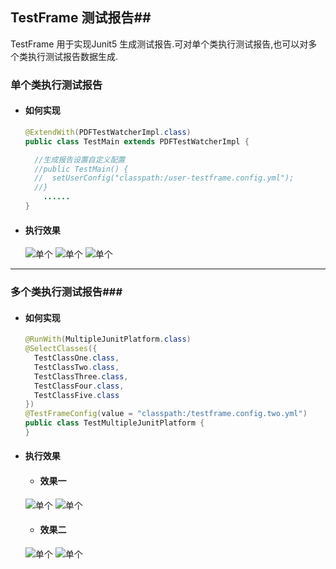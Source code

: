 ## TestFrame  测试报告##

TestFrame  用于实现Junit5 生成测试报告.可对单个类执行测试报告,也可以对多个类执行测试报告数据生成.

### 单个类执行测试报告 ###
- #### 如何实现  ####
    ```java
    @ExtendWith(PDFTestWatcherImpl.class)
    public class TestMain extends PDFTestWatcherImpl {
    
      //生成报告设置自定义配置
      //public TestMain() {
      //  setUserConfig("classpath:/user-testframe.config.yml");
      //}
    	......
    }
    ```

- ####   执行效果 ####

    ![单个](https://github.com/liangchaos/testframe/blob/master/enterprise-system-testframe/doc/zip/TTEXT2020-01-10_163517640__1.jpg)
    ![单个](https://github.com/liangchaos/testframe/blob/master/enterprise-system-testframe/doc/zip/TTEXT2020-01-10_163517640__2.jpg)
    ![单个](https://github.com/liangchaos/testframe/blob/master/enterprise-system-testframe/doc/zip/TTEXT2020-01-10_163517640__3.jpg)
---

### 多个类执行测试报告###

- #### 如何实现 ####

  ```java
  @RunWith(MultipleJunitPlatform.class)
  @SelectClasses({
    TestClassOne.class,
    TestClassTwo.class,
    TestClassThree.class,
    TestClassFour.class,
    TestClassFive.class
  })
  @TestFrameConfig(value = "classpath:/testframe.config.two.yml")
  public class TestMultipleJunitPlatform {
  }
  ```

  

- #### 执行效果 ####

  - #### 效果一 ####

   ![单个](https://github.com/liangchaos/testframe/blob/master/enterprise-system-testframe/doc/zip/TTEXT2020-01-10_163528380__1.jpg)
   ![单个](https://github.com/liangchaos/testframe/blob/master/enterprise-system-testframe/doc/zip/TTEXT2020-01-10_163528380__2.jpg)

  - #### 效果二 ####
   ![单个](https://github.com/liangchaos/testframe/blob/master/enterprise-system-testframe/doc/zip/TTEXT2020-01-10_163531297__1.jpg)
   ![单个](https://github.com/liangchaos/testframe/blob/master/enterprise-system-testframe/doc/zip/TTEXT2020-01-10_163531297__2.jpg)









